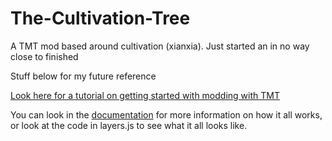 # The-Cultivation-Tree

A TMT mod based around cultivation (xianxia). Just started an in no way close to finished

Stuff below for my future reference

[Look here for a tutorial on getting started with modding with TMT](docs/tutorials/getting-started.md)

You can look in the [documentation](docs/!general-info.md) for more information on how it all works, or look at the code in layers.js to see what it all looks like.
